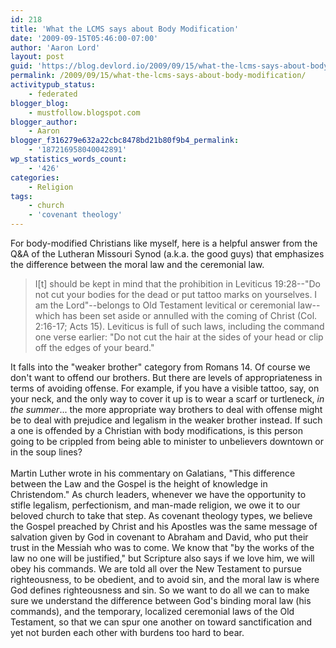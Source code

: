 ```yaml
---
id: 218
title: 'What the LCMS says about Body Modification'
date: '2009-09-15T05:46:00-07:00'
author: 'Aaron Lord'
layout: post
guid: 'https://blog.devlord.io/2009/09/15/what-the-lcms-says-about-body-modification/'
permalink: /2009/09/15/what-the-lcms-says-about-body-modification/
activitypub_status:
    - federated
blogger_blog:
    - mustfollow.blogspot.com
blogger_author:
    - Aaron
blogger_f316279e632a22cbc8478bd21b80f9b4_permalink:
    - '187216958040042891'
wp_statistics_words_count:
    - '426'
categories:
    - Religion
tags:
    - church
    - 'covenant theology'
---
```


For body-modified Christians like myself, here is a helpful <span class="removed_link" title="http://www.lcms.org/pages/internal.asp?NavID=2169">answer</span> from the Q&amp;A of the Lutheran Missouri Synod (a.k.a. the good guys) that emphasizes the difference between the moral law and the ceremonial law.<br /><blockquote>I[t] should be kept in mind that the prohibition in Leviticus 19:28--"Do not cut your bodies for the dead or put tattoo marks on yourselves. I am the Lord"--belongs to Old Testament levitical or ceremonial law--which has been set aside or annulled with the coming of Christ (Col. 2:16-17; Acts 15). Leviticus is full of such laws, including the command one verse earlier: "Do not cut the hair at the sides of your head or clip off the edges of your beard."</blockquote>It falls into the "weaker brother" category from Romans 14.  Of course we don't want to offend our brothers.  But there are levels of appropriateness in terms of avoiding offense.  For example, if you have a visible tattoo, say, on your neck, and the only way to cover it up is to wear a scarf or turtleneck, <i>in the summer</i>... the more appropriate way brothers to deal with offense might be to deal with prejudice and legalism in the weaker brother instead. If such a one is offended by a Christian with body modifications, is this person going to be crippled from being able to minister to unbelievers downtown or in the soup lines?<br /><br />Martin Luther wrote in his commentary on Galatians, "This difference between the Law and the Gospel is the height of knowledge in Christendom."  As church leaders, whenever we have the opportunity to stifle legalism, perfectionism, and man-made religion, we owe it to our beloved church to take that step.  As covenant theology types, we believe the Gospel preached by Christ and his Apostles was the same message of salvation given by God in covenant to Abraham and David, who put their trust in the Messiah who was to come. We know that "by the works of the law no one will be justified," but Scripture also says if we love him, we will obey his commands. We are told all over the New Testament to pursue righteousness, to be obedient, and to avoid sin, and the moral law is where God defines righteousness and sin.  So we want to do all we can to make sure we understand the difference between God's binding moral law (his commands), and the temporary, localized ceremonial laws of the Old Testament, so that we can spur one another on toward sanctification and yet not burden each other with burdens too hard to bear.<div class="blogger-post-footer"><img width='1' height='1' src='https://blogger.googleusercontent.com/tracker/2602771351651662379-187216958040042891?l=mustfollow.blogspot.com' alt='' /></div>